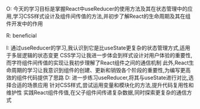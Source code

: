 O:
今天的学习目标是掌握React中useReducer的使用方法及其在状态管理中的应用,学习CSS样式设计及组件间传值的方法,并初步了解React的生命周期及其在组件开发中的作用

R:
beneficial

I:
通过useReducer的学习,我认识到它是比useState更复杂的状态管理方式,适用于多层逻辑的状态变更
CSS学习让我进一步体会到样式设计对用户体验的重要性,而字符组件间传值的实现让我初步理解了React组件之间的通信机制
此外,React生命周期的学习让我意识到组件的创建、更新和销毁各个阶段的重要性,为编写更高效的组件代码提供了思路
D:
进一步练习useReducer,将其与useState进行对比,选择合适的场景应用
针对CSS样式,尝试运用变量和模块化的方法,提升代码复用性和维护性
实践React组件传值,在父子组件间传递复杂数据,同时探索更复杂的通信方式